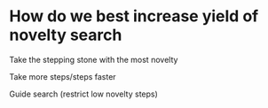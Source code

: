 # How do we best increase yield of novelty search
Take the stepping stone with the most novelty

Take more steps/steps faster

Guide search (restrict low novelty steps)

<!-- #Work -->

<!-- {BearID:0A25EBEC-3E72-45B4-840E-39461C0A6874-15756-0000130BBC5BD527} -->
